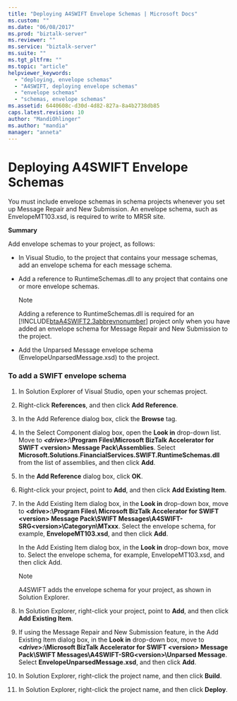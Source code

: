 ```yaml
---
title: "Deploying A4SWIFT Envelope Schemas | Microsoft Docs"
ms.custom: ""
ms.date: "06/08/2017"
ms.prod: "biztalk-server"
ms.reviewer: ""
ms.service: "biztalk-server"
ms.suite: ""
ms.tgt_pltfrm: ""
ms.topic: "article"
helpviewer_keywords: 
  - "deploying, envelope schemas"
  - "A4SWIFT, deploying envelope schemas"
  - "envelope schemas"
  - "schemas, envelope schemas"
ms.assetid: 6440608c-d30d-4d82-827a-8a4b2738db85
caps.latest.revision: 10
author: "MandiOhlinger"
ms.author: "mandia"
manager: "anneta"
---
```

# Deploying A4SWIFT Envelope Schemas
You must include envelope schemas in schema projects whenever you set up Message Repair and New Submission. An envelope schema, such as EnvelopeMT103.xsd, is required to write to MRSR site.  
  
 **Summary**  
  
 Add envelope schemas to your project, as follows:  
  
-   In Visual Studio, to the project that contains your message schemas, add an envelope schema for each message schema.  
  
-   Add a reference to RuntimeSchemas.dll to any project that contains one or more envelope schemas.  
  
    > [!NOTE]
    >  Adding a reference to RuntimeSchemas.dll is required for an [!INCLUDE[btaA4SWIFT2.3abbrevnonumber](../../includes/btaa4swift2-3abbrevnonumber-md.md)] project only when you have added an envelope schema for Message Repair and New Submission to the project.  
  
-   Add the Unparsed Message envelope schema (EnvelopeUnparsedMessage.xsd) to the project.  
  
### To add a SWIFT envelope schema  
  
1.  In Solution Explorer of Visual Studio, open your schemas project.  
  
2.  Right-click **References**, and then click **Add Reference**.  
  
3.  In the Add Reference dialog box, click the **Browse** tag.  
  
4.  In the Select Component dialog box, open the **Look in** drop-down list. Move to ***\<drive>*:\Program Files\Microsoft BizTalk Accelerator for SWIFT \<version> Message Pack\Assemblies**. Select **Microsoft.Solutions.FinancialServices.SWIFT.RuntimeSchemas.dll** from the list of assemblies, and then click **Add**.  
  
5.  In the **Add Reference** dialog box, click **OK**.  
  
6.  Right-click your project, point to **Add**, and then click **Add Existing Item**.  
  
7.  In the Add Existing Item dialog box, in the **Look in** drop-down box, move to **\<drive>:\Program Files\ Microsoft BizTalk Accelerator for SWIFT \<version> Message Pack\SWIFT Messages\A4SWIFT-SRG\<version>\Categoryn\MTxxx**. Select the envelope schema, for example, **EnvelopeMT103.xsd**, and then click **Add**.  
  
     In the Add Existing Item dialog box, in the **Look in** drop-down box, move to. Select the envelope schema, for example, EnvelopeMT103.xsd, and then click Add.  
  
    > [!NOTE]
    >  A4SWIFT adds the envelope schema for your project, as shown in Solution Explorer.  
  
8.  In Solution Explorer, right-click your project, point to **Add**, and then click **Add Existing Item**.  
  
9. If using the Message Repair and New Submission feature, in the Add Existing Item dialog box, in the **Look in** drop-down box, move to **\<*drive*>:\Microsoft BizTalk Accelerator for SWIFT \<version> Message Pack\SWIFT Messages\A4SWIFT-SRG\<version>\Unparsed Message**. Select **EnvelopeUnparsedMessage.xsd**, and then click **Add**.  
  
10. In Solution Explorer, right-click the project name, and then click **Build**.  
  
11. In Solution Explorer, right-click the project name, and then click **Deploy**.